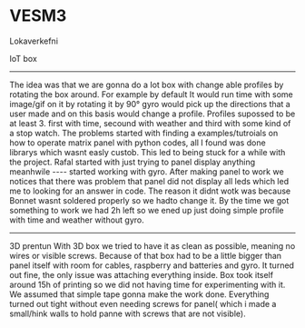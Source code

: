 # VESM3
Lokaverkefni

IoT box
  
---
  
The idea was that we are gonna do a Iot box with change able profiles by rotating the box around. For example by default It would run time with some image/gif 
on it by rotating it by 90° gyro would pick up the directions that a user made and on this basis would change a profile. Profiles supossed to be at least 3.
first with time, secound with weather and third with some kind of a stop watch. The problems started with finding a examples/tutroials on how to operate
matrix panel with python codes, all I found was done librarys which wasnt easly custob. This led to being stuck for a while with the project.
Rafal started with just trying to panel display anything meanhwile ---- started working with gyro. After making panel to work we notices that there was problem
that panel did not display all leds which led me to looking for an answer in code. The reason it didnt wotk was because Bonnet wasnt soldered properly
so we hadto change it. By the time we got something to work we had 2h left so we ened up just doing simple profile with time and weather without gyro.
  
---

3D prentun
With 3D box we tried to have it as clean as possible, meaning no wires or visible screws. Because of that box had to be a little bigger than panel itself
with room for cables, raspberry and batteries and gyro. It turned out fine, the only issue was attaching everything inside. Box took itself around 15h of printing
so we did not having time for experimenting with it. We assumed that simple tape gonna make the work done. Everything turned out tight without even
needing screws for panel( which i made a small/hink walls to hold panne with screws that are not visible).
